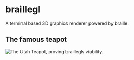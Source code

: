 # braillegl
A terminal based 3D graphics renderer powered by braille.

## The famous teapot
![The Utah Teapot, proving `braillegl`s viability.](https://user-images.githubusercontent.com/47188830/164054016-81fc701a-e1a5-4ac6-a05b-ea976b338037.png)
